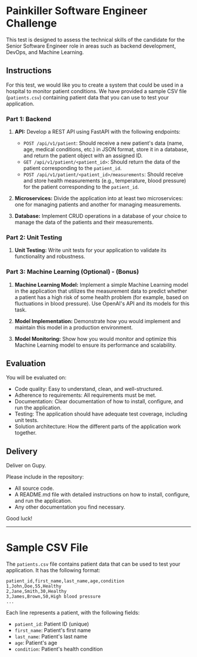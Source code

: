 # Painkiller Software Engineer Challenge

This test is designed to assess the technical skills of the candidate for the Senior Software Engineer role in areas such as backend development, DevOps, and Machine Learning.

## Instructions

For this test, we would like you to create a system that could be used in a hospital to monitor patient conditions. We have provided a sample CSV file (`patients.csv`) containing patient data that you can use to test your application.

### Part 1: Backend

1. **API:** Develop a REST API using FastAPI with the following endpoints: 
    - `POST /api/v1/patient`: Should receive a new patient's data (name, age, medical conditions, etc.) in JSON format, store it in a database, and return the patient object with an assigned ID.
    - `GET /api/v1/patient/<patient_id>`: Should return the data of the patient corresponding to the `patient_id`.
    - `POST /api/v1/patient/<patient_id>/measurements`: Should receive and store health measurements (e.g., temperature, blood pressure) for the patient corresponding to the `patient_id`.

2. **Microservices:** Divide the application into at least two microservices: one for managing patients and another for managing measurements.

3. **Database:** Implement CRUD operations in a database of your choice to manage the data of the patients and their measurements.

### Part 2: Unit Testing

1. **Unit Testing:** Write unit tests for your application to validate its functionality and robustness.

### Part 3: Machine Learning (Optional) - (Bonus)

1. **Machine Learning Model:** Implement a simple Machine Learning model in the application that utilizes the measurement data to predict whether a patient has a high risk of some health problem (for example, based on fluctuations in blood pressure). Use OpenAI's API and its models for this task.

2. **Model Implementation:** Demonstrate how you would implement and maintain this model in a production environment.

3. **Model Monitoring:** Show how you would monitor and optimize this Machine Learning model to ensure its performance and scalability.

## Evaluation

You will be evaluated on:

- Code quality: Easy to understand, clean, and well-structured.
- Adherence to requirements: All requirements must be met.
- Documentation: Clear documentation of how to install, configure, and run the application.
- Testing: The application should have adequate test coverage, including unit tests.
- Solution architecture: How the different parts of the application work together.

## Delivery

Deliver on Gupy.

Please include in the repository:

- All source code.
- A README.md file with detailed instructions on how to install, configure, and run the application.
- Any other documentation you find necessary.

Good luck!

---

# Sample CSV File

The `patients.csv` file contains patient data that can be used to test your application. It has the following format:

```
patient_id,first_name,last_name,age,condition
1,John,Doe,55,Healthy
2,Jane,Smith,30,Healthy
3,James,Brown,50,High blood pressure
...
```

Each line represents a patient, with the following fields:

- `patient_id`: Patient ID (unique)
- `first_name`: Patient's first name
- `last_name`: Patient's last name
- `age`: Patient's age
- `condition`: Patient's health condition
